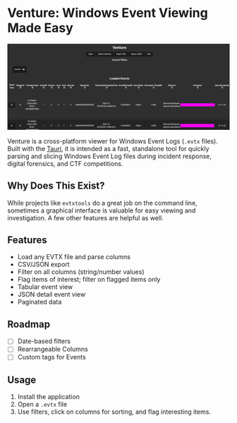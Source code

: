 # Venture: Windows Event Viewing Made Easy

![header](header.png)

Venture is a cross-platform viewer for Windows Event Logs (`.evtx` files). Built with the [Tauri](https://tauri.app), it is intended as a fast, standalone tool for quickly parsing and slicing Windows Event Log files during incident response, digital forensics, and CTF competitions.

## Why Does This Exist?

While projects like `evtxtools` do a great job on the command line, sometimes a graphical interface is valuable for easy viewing and investigation. A few other features are helpful as well.

## Features

- Load any EVTX file and parse columns
- CSV/JSON export
- Filter on all columns (string/number values)
- Flag items of interest; filter on flagged items only
- Tabular event view
- JSON detail event view
- Paginated data

## Roadmap

- [ ] Date-based filters
- [ ] Rearrangeable Columns
- [ ] Custom tags for Events

## Usage

1. Install the application
2. Open a `.evtx` file
3. Use filters, click on columns for sorting, and flag interesting items.
